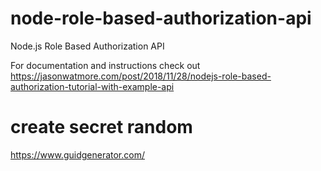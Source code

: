 # node-role-based-authorization-api

Node.js Role Based Authorization API

For documentation and instructions check out https://jasonwatmore.com/post/2018/11/28/nodejs-role-based-authorization-tutorial-with-example-api

# create secret random
 https://www.guidgenerator.com/